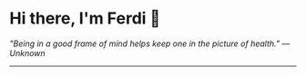 <h1>Hi there, I'm Ferdi 👋</h1>

<p><em>
  "Being in a good frame of mind helps keep one in the picture of health." — Unknown
</em></p>

---
